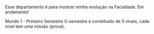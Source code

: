Esse departamento é para mostrar minha evolução na Faculdade.
Em andamento!

Mundo 1 - Primeiro Semestre
O semestre é constituído de 5 niveis, cada nivel tem uma missão (prova).


